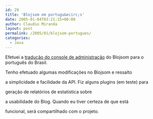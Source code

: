 ```yaml
---
id: 29
title: 'Blojsom em portugu&ecirc;s'
date: 2005-01-04T03:21:15+00:00
author: Claudio Miranda
layout: post
permalink: /2005/01/blojsom-portugues/
categories:
  - Java
---
```

Efetuei a <a target="_blank" href="http://www.blojsom.com/blog/blojsom/2004/12/23/blojsom_in_Brazilian_Portuguese.html">tradu&ccedil;&atilde;o do console de administra&ccedil;&atilde;o</a> do Blojsom para o portugu&ecirc;s do Brasil.

Tenho efetuado algumas modifica&ccedil;&otilde;es no Blojsom e ressalto
  
a simplicidade e facilidade da API. Fiz alguns plugins (em teste) para
  
gera&ccedil;&atilde;o de relat&oacute;rios de estat&iacute;stica sobre
  
a usabilidade do Blog. Quando eu tiver certeza de que est&aacute;
  
funcional, ser&aacute; compartilhado com o projeto.